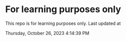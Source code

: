 # For learning purposes only
This repo is for learning purposes only.
Last updated at

Thursday, October 26, 2023 4:14:39 PM

